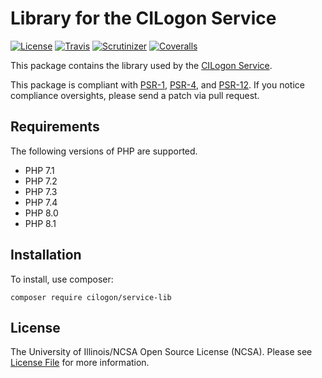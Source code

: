 # Library for the CILogon Service

[![License](https://img.shields.io/badge/license-NCSA-brightgreen.svg)](https://github.com/cilogon/service-lib/master/LICENSE)
[![Travis](https://img.shields.io/travis/cilogon/service-lib/master.svg)](https://travis-ci.org/cilogon/service-lib)
[![Scrutinizer](https://img.shields.io/scrutinizer/g/cilogon/service-lib/master.svg)](https://scrutinizer-ci.com/g/cilogon/service-lib/)
[![Coveralls](https://img.shields.io/coveralls/cilogon/service-lib/master.svg)](https://coveralls.io/github/cilogon/service-lib?branch=master)

This package contains the library used by the [CILogon Service](https://github.com/cilogon/service).

This package is compliant with [PSR-1][], [PSR-4][], and [PSR-12][]. If you notice compliance oversights, please send
a patch via pull request.

[PSR-1]: https://github.com/php-fig/fig-standards/blob/master/accepted/PSR-1-basic-coding-standard.md
[PSR-4]: https://github.com/php-fig/fig-standards/blob/master/accepted/PSR-4-autoloader.md
[PSR-12]: https://github.com/php-fig/fig-standards/blob/master/accepted/PSR-12-extended-coding-style-guide.md

## Requirements

The following versions of PHP are supported.

* PHP 7.1
* PHP 7.2
* PHP 7.3
* PHP 7.4
* PHP 8.0
* PHP 8.1

## Installation

To install, use composer:

```
composer require cilogon/service-lib
```

## License

The University of Illinois/NCSA Open Source License (NCSA). Please see [License File](https://github.com/cilogon/service-lib/blob/master/LICENSE) for more information.
